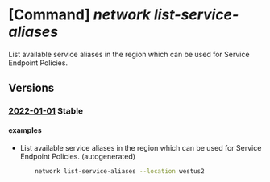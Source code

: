 # [Command] _network list-service-aliases_

List available service aliases in the region which can be used for Service Endpoint Policies.

## Versions

### [2022-01-01](/Resources/mgmt-plane/L3N1YnNjcmlwdGlvbnMve30vcHJvdmlkZXJzL21pY3Jvc29mdC5uZXR3b3JrL2xvY2F0aW9ucy97fS9hdmFpbGFibGVzZXJ2aWNlYWxpYXNlcw==/2022-01-01.xml) **Stable**

<!-- mgmt-plane /subscriptions/{}/providers/microsoft.network/locations/{}/availableservicealiases 2022-01-01 -->
<!-- mgmt-plane /subscriptions/{}/resourcegroups/{}/providers/microsoft.network/locations/{}/availableservicealiases 2022-01-01 -->

#### examples

- List available service aliases in the region which can be used for Service Endpoint Policies. (autogenerated)
    ```bash
        network list-service-aliases --location westus2
    ```
